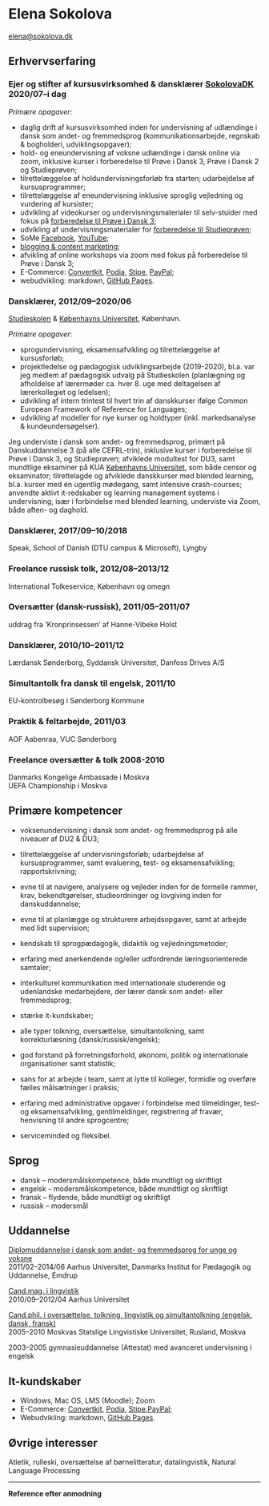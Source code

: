 # Elena Sokolova
[elena@sokolova.dk](mailto:elena@sokolova.dk)<br/>

## Erhvervserfaring

### Еjer og stifter af kursusvirksomhed & dansklærer [SokolovaDK](https://sokolova.dk) 2020/07–i dag 	

*Primære opagaver*:

* daglig drift af kursusvirksomhed inden for undervisning af udlændinge i dansk som andet- og fremmedsprog (kommunikationsarbejde, regnskab & bogholderi, udviklingsopgaver);
* hold- og eneundervisning af voksne udlændinge i dansk online via zoom, inklusive kurser i forberedelse til Prøve i Dansk 3, Prøve i Dansk 2 og Studieprøven;
* tilrettelæggelse af holdundervisningsforløb fra starten; udarbejdelse af kursusprogrammer; 
* tilrettelæggelse af eneundervisning inklusive sproglig vejledning og vurdering af kursister;
* udvikling af videokurser og undervisningsmaterialer til selv-stuider med fokus på [forberedelse til Prøve i Dansk 3](about-a-self-study-video-course-forberedelse-til-about-skriftlig-fremstilling-i-prøve-dansk-3.md);
* udvikling af undervisningsmaterialer for [forberedelse til Studieprøven](https://sokolova.dk/grammar-and-vocabulary-tips-for-describing-data-in-the-essay-at-studieprøven);
* SoMe [Facebook](https://www.facebook.com/elena.sokolova.92798072/), [YouTube](https://www.youtube.com/channel/UC9Y6VV8O3UrWC-A0WMlWxNw);
* [blogging & content marketing](https://sokolova.dk/#blog);
* afvikling af online workshops via zoom med fokus på forberedelse til Prøve i Dansk 3; 
* E-Commerce: [Convertkit](https://convertkit.com), [Podia](https://elenasokolova.podia.com), [Stipe](https://stripe.com/en-dk), [PayPal](https://www.paypal.com/dk/home);
* webudvikling: markdown, [GitHub Pages](https://github.com/lenesk/sokolova.dk).


### Dansklærer, 2012/09–2020/06		
[Studieskolen](http://www.studieskolen.dk/) & [Københavns Universitet](http://nors.ku.dk/english/education/danish_courses/), København. 

*Primære opagaver*:

* sprogundervisning, eksamensafvikling og tilrettelæggelse af kursusforløb; 
* projektledelse og pædagogisk udviklingsarbejde (2019-2020), bl.a. var jeg medlem af pædagogisk udvalg på Studieskolen (planlægning og afholdelse af lærermøder ca. hver 8. uge med deltagelsen af lærerkollegiet og ledelsen); 
* udvikling af intern trintest til hvert trin af danskkurser ifølge Common European Framework of Reference for Languages;
* udvikling af modeller for nye kurser og holdtyper (inkl. markedsanalyse & kundeundersøgelser).

Jeg underviste i dansk som andet- og fremmedsprog, primært på Danskuddannelse 3 (på alle CEFRL-trin), inklusive kurser i forberedelse til Prøve i Dansk 3, og Studieprøven; afviklede modultest for DU3, samt mundtlige eksaminer på KUA [Københavns Universitet](http://nors.ku.dk/english/education/danish_courses/), som både censor og eksaminator; tilrettelagde og afviklede danskkurser med blended learning, bl.a. kurser med én ugentlig mødegang, samt intensive crash-courses; anvendte aktivt it-redskaber og learning management systems i undervisning, især i forbindelse med blended learning, underviste via Zoom, både aften- og daghold. 

### Dansklærer, 2017/09–10/2018
Speak, School of Danish (DTU campus & Microsoft), Lyngby

### Freelance russisk tolk, 2012/08–2013/12 
International Tolkeservice, København og omegn

### Oversætter (dansk-russisk), 2011/05–2011/07	
uddrag fra ‘Kronprinsessen’ af Hanne-Vibeke Holst

### Dansklærer, 2010/10–2011/12
Lærdansk Sønderborg, Syddansk Universitet, Danfoss Drives A/S

### Simultantolk fra dansk til engelsk, 2011/10
EU-kontrolbesøg i Sønderborg Kommune

### Praktik & feltarbejde, 2011/03
AOF Aabenraa, VUC Sønderborg 

### Freelance oversætter & tolk 2008-2010
Danmarks Kongelige Ambassade i Moskva<br/>
UEFA Championship i Moskva

## Primære kompetencer

* voksenundervisning i dansk som andet- og fremmedsprog på alle niveauer af DU2 & DU3;

* tilrettelæggelse af undervisningsforløb; udarbejdelse af kursusprogrammer, samt evaluering, test- og eksamensafvikling; rapportskrivning;

* evne til at navigere, analysere og vejleder inden for de formelle rammer, krav, bekendtgørelser, studieordninger og lovgiving inden for danskuddannelse;

* evne til at planlægge og strukturere arbejdsopgaver, samt at arbejde med lidt supervision;

* kendskab til sprogpædagogik, didaktik og vejledningsmetoder;

* erfaring med anerkendende og/eller udfordrende læringsorienterede samtaler;

* interkulturel kommunikation med internationale studerende og udenlandske medarbejdere, der lærer dansk som andet- eller fremmedsprog; 

* stærke it-kundskaber; 

* alle typer tolkning, oversættelse, simultantolkning, samt korrekturlæsning (dansk/russisk/engelsk); 

* god forstand på forretningsforhold, økonomi, politik og internationale organisationer samt statistik;

* sans for at arbejde i team, samt at lytte til kolleger, formidle og overføre fælles målsætninger i praksis;

* erfaring med administrative opgaver i forbindelse med tilmeldinger, test- og eksamensafvikling, gentilmeldinger, registrering af fravær, henvisning til andre sprogcentre; 

* serviceminded og fleksibel.

## Sprog

* dansk – modersmålskompetence, både mundtligt og skriftligt
* engelsk – modersmålskompetence, både mundtligt og skriftligt 
* fransk – flydende, både mundtligt og skriftligt
* russisk – modersmål

## Uddannelse
[Diplomuddannelse i dansk som andet- og fremmedsprog for unge og voksne](http://edu.au.dk/uddannelse/kurserogefteruddannelse/dansksomandetsprog/)<br/>
2011/02–2014/06 Aarhus Universitet, Danmarks Institut for Pædagogik og Uddannelse, Emdrup

[Cand.mag. i lingvistik](http://kandidat.au.dk/lingvistik/)<br/>
2010/09–2012/04 Aarhus Universitet

[Cand.phil. i oversættelse, tolkning, lingvistik og simultantolkning
(engelsk, dansk, fransk)](https://www.linguanet.ru/en/studies/programmes-courses/masters/linguistics-45-04-02-translation-and-interpreting-studies/)<br/>
2005–2010 Moskvas Statslige Lingvistiske Universitet, Rusland, Moskva

2003–2005 gymnasieuddannelse (Attestat) med avanceret undervisning i engelsk

## It-kundskaber

* Windows, Mac OS, LMS (Moodle); Zoom
* E-Commerce: [Convertkit](https://convertkit.com), [Podia](https://elenasokolova.podia.com), [Stipe](https://stripe.com/en-dk),[PayPal](https://www.paypal.com/dk/home);
* Webudvikling: markdown, [GitHub Pages](https://github.com/lenesk/sokolova.dk).

## Øvrige interesser

Atletik, rulleski, oversættelse af børnelitteratur, datalingvistik, Natural Language Processing

* * *

**Reference efter anmodning**




